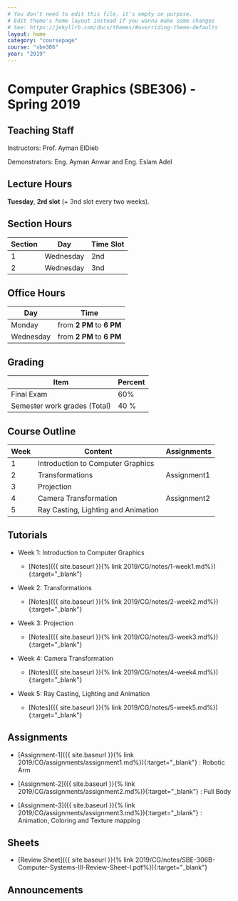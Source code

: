 ```yaml
---
# You don't need to edit this file, it's empty on purpose.
# Edit theme's home layout instead if you wanna make some changes
# See: https://jekyllrb.com/docs/themes/#overriding-theme-defaults
layout: home
category: "coursepage"
course: "sbe306"
year: "2019"
---
```

# Computer  Graphics \(SBE306\) - Spring 2019

## Teaching Staff

Instructors: Prof. Ayman ElDieb

Demonstrators:  Eng. Ayman Anwar and Eng. Eslam Adel  

## Lecture Hours

**Tuesday**, **2rd slot** (+ 3nd slot every two weeks).

## Section Hours

| Section | Day | Time Slot |
|---------|-----|-----------|
|   1     | Wednesday | 2nd |
|   2     | Wednesday | 3nd |

## Office Hours

| Day | Time |
|-----|-----------|
| Monday | from **2 PM** to **6 PM** |
| Wednesday | from **2 PM** to **6 PM** |

## Grading

| Item | Percent  |
|-----|-----------|
| Final Exam | 60%  |
| Semester work grades (Total) | 40 % |


## Course Outline

| Week | Content |  Assignments
|------|-----------------|-----|
|   1  | Introduction to Computer Graphics| |
|   2  | Transformations | Assignment1 |
|   3  | Projection |  |
|   4  | Camera Transformation | Assignment2 |
|   5  | Ray Casting, Lighting and Animation |    |

## Tutorials

* Week 1: Introduction to Computer Graphics
    * [Notes]({{ site.baseurl }}{% link 2019/CG/notes/1-week1.md%}){:target="_blank"}

* Week 2: Transformations
    * [Notes]({{ site.baseurl }}{% link 2019/CG/notes/2-week2.md%}){:target="_blank"}

* Week 3: Projection
    * [Notes]({{ site.baseurl }}{% link 2019/CG/notes/3-week3.md%}){:target="_blank"}

* Week 4: Camera Transformation
    * [Notes]({{ site.baseurl }}{% link 2019/CG/notes/4-week4.md%}){:target="_blank"}

* Week 5: Ray Casting, Lighting and Animation
    * [Notes]({{ site.baseurl }}{% link 2019/CG/notes/5-week5.md%}){:target="_blank"}

## Assignments

* [Assignment-1]({{ site.baseurl }}{% link 2019/CG/assignments/assignment1.md%}){:target="_blank"} : Robotic Arm 

* [Assignment-2]({{ site.baseurl }}{% link 2019/CG/assignments/assignment2.md%}){:target="_blank"} : Full Body 

* [Assignment-3]({{ site.baseurl }}{% link 2019/CG/assignments/assignment3.md%}){:target="_blank"} : Animation, Coloring and Texture mapping 

## Sheets 

* [Review Sheet]({{ site.baseurl }}{% link 2019/CG/notes/SBE-306B-Computer-Systems-III-Review-Sheet-I.pdf%}){:target="_blank"} 

## Announcements
